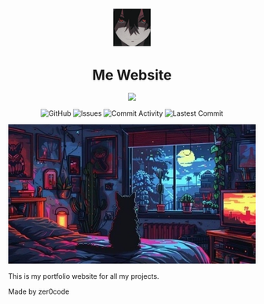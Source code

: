 <p align="center">
    <img width="15%" src="./img/logo.png">
    <h1 align="center">Me Website</h1>
</p>
<a href="https://github.com/zer0code9" style="text-decoration: none"><p align="center">
    <img src="https://img.shields.io/badge/zer0code-meWebsite-red?logo=javascript&logoColor=red">
</p></a>
<a href="https://github.com/zer0code9/meWesbite" style="text-decoration: none"><p align="center">
    <img alt="GitHub" src="https://img.shields.io/github/license/zer0code9/meWebsite?logo=github">
    <img alt="Issues" src="https://img.shields.io/github/issues/zer0code9/meWebsite?logo=github">
    <img alt="Commit Activity" src="https://img.shields.io/github/commit-activity/m/zer0code9/meWebsite?label=activity&logo=github">
    <img alt="Lastest Commit" src="https://img.shields.io/github/last-commit/zer0code9/meWebsite?label=commit&logo=github">
</p></a>

<p align="center">
    <img src="./img/cozyroom.jpg">
</p>

This is my portfolio website for all my projects.

Made by zer0code